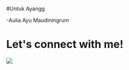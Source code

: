 

#Untuk Ayangg

-Aulia Ayu Maudiningrum


# Let's connect with me!
<p>
    <a href="https://instagram.com/tondy_666" target="_blank"><img src="https://img.shields.io/badge/Instagram-@wafarifki_-blue" /></a>
</p> 
